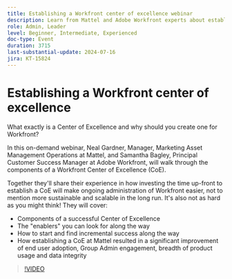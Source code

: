 ```yaml
---
title: Establishing a Workfront center of excellence webinar
description: Learn from Mattel and Adobe Workfront experts about establishing a Workfront Center of Excellence (CoE) in our on-demand webinar. Discover key components, enablers, and incremental steps for sustainable and scalable administration, improving user adoption, and enhancing product usage and data integrity.
role: Admin, Leader
level: Beginner, Intermediate, Experienced
doc-type: Event
duration: 3715
last-substantial-update: 2024-07-16
jira: KT-15824
---
```


# Establishing a Workfront center of excellence

What exactly is a Center of Excellence and why should you create one for Workfront?  

In this on-demand webinar, Neal Gardner, Manager, Marketing Asset Management Operations at Mattel, and Samantha Bagley, Principal Customer Success Manager at Adobe Workfront, will walk through the components of a Workfront Center of Excellence (CoE).  

Together they'll share their experience in how investing the time up-front to establish a CoE will make ongoing administration of Workfront easier, not to mention more sustainable and scalable in the long run. It's also not as hard as you might think! They will cover:  

* Components of a successful Center of Excellence
* The "enablers" you can look for along the way
* How to start and find incremental success along the way
* How establishing a CoE at Mattel resulted in a significant improvement of end user adoption, Group Admin engagement, breadth of product usage and data integrity

>[!VIDEO](https://video.tv.adobe.com/v/3431018/?learn=on)
